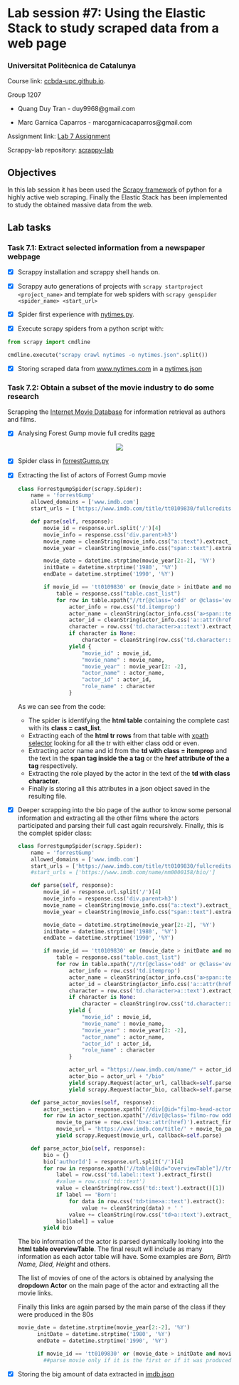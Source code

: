 # Lab session #7: Using the Elastic Stack to study scraped data from a web page

### Universitat Politècnica de Catalunya

Course link: [ccbda-upc.github.io](https://ccbda-upc.github.io/).

Group 1207

-   Quang Duy Tran - duy9968\@gmail.com

-   Marc Garnica Caparros - marcgarnicacaparros\@gmail.com

Assignment link: [Lab 7 Assignment](https://github.com/CCBDA-UPC/Assignments-2018/blob/master/Lab07.md)

Scrappy-lab repository: [scrappy-lab](https://github.com/marcgarnica13/scrapy-lab)

## Objectives

In this lab session it has been used the [Scrapy framework](https://scrapy.org/) of python for a highly active web scraping. Finally the Elastic Stack has been implemented to study the obtained massive data from the web.

## Lab tasks

### Task 7.1: Extract selected information from a newspaper webpage

- [x] Scrappy installation and scrappy shell hands on.

- [x] Scrappy auto generations of projects with ```scrapy startproject <project_name>``` and template for web spiders with ```scrapy genspider <spider_name> <start_url>```

- [x] Spider first experience with [nytimes.py](https://github.com/marcgarnica13/scrapy-lab/blob/master/nytscraper/spiders/nytimes.py).

- [x] Execute scrapy spiders from a python script with:

```python
from scrapy import cmdline

cmdline.execute("scrapy crawl nytimes -o nytimes.json".split())
```

- [x] Storing scraped data from www.nytimes.com in a [nytimes.json](./scrapy_data/nytimes.json)

### Task 7.2: Obtain a subset of the movie industry to do some research

Scrapping the [Internet Movie Database](https://www.imdb.com/) for information retrieval as authors and films.

- [x] Analysing Forest Gump movie full credits [page](https://www.imdb.com/title/tt0109830/fullcredits/)

<p align="center"><img src="./img/fg.jpg"></p>

- [x] Spider class in [forrestGump.py](https://github.com/marcgarnica13/scrapy-lab/blob/master/nytscraper/spiders/forrestGump.py)

- [x] Extracting the list of actors of Forrest Gump movie

  ```python
  class ForrestgumpSpider(scrapy.Spider):
      name = 'forrestGump'
      allowed_domains = ['www.imdb.com']
      start_urls = ['https://www.imdb.com/title/tt0109830/fullcredits//']

      def parse(self, response):
          movie_id = response.url.split('/')[4]
          movie_info = response.css('div.parent>h3')
          movie_name = cleanString(movie_info.css("a::text").extract_first())
          movie_year = cleanString(movie_info.css("span::text").extract_first())

          movie_date = datetime.strptime(movie_year[2:-2], '%Y')
          initDate = datetime.strptime('1980', '%Y')
          endDate = datetime.strptime('1990', '%Y')

          if movie_id == 'tt0109830' or (movie_date > initDate and movie_date < endDate):
              table = response.css("table.cast_list")
              for row in table.xpath("//tr[@class='odd' or @class='even']"):
                  actor_info = row.css('td.itemprop')
                  actor_name = cleanString(actor_info.css('a>span::text').extract_first())
                  actor_id = cleanString(actor_info.css('a::attr(href)').extract_first().split('/')[2])
                  character = row.css('td.character>a::text').extract_first()
                  if character is None:
                      character = cleanString(row.css('td.character::text').extract_first())
                  yield {
                      "movie_id" : movie_id,
                      "movie_name" : movie_name,
                      "movie_year" : movie_year[2: -2],
                      "actor_name" : actor_name,
                      "actor_id" : actor_id,
                      "role_name" : character
                  }
  ```

  As we can see from the code:
  - The spider is identifying the **html table** containing the complete cast with its **class = cast_list**.
  - Extracting each of the **html tr rows** from that table with [xpath selector](https://doc.scrapy.org/en/0.12/topics/selectors.html) looking for all the tr with either class odd or even.
  - Extracting actor name and id from the **td with class = itemprop** and the text in the **span tag inside the a tag** or the **href attribute of the a tag** respectively.
  - Extracting the role played by the actor in the text of the **td with class character**.
  - Finally is storing all this attributes in a json object saved in the resulting file.

- [x] Deeper scrapping into the bio page of the author to know some personal information and extracting all the other films where the actors participated and parsing their full cast again recursively. Finally, this is the complet spider class:

  ```python
  class ForrestgumpSpider(scrapy.Spider):
      name = 'forrestGump'
      allowed_domains = ['www.imdb.com']
      start_urls = ['https://www.imdb.com/title/tt0109830/fullcredits//']
      #start_urls = ['https://www.imdb.com/name/nm0000158/bio/']

      def parse(self, response):
          movie_id = response.url.split('/')[4]
          movie_info = response.css('div.parent>h3')
          movie_name = cleanString(movie_info.css("a::text").extract_first())
          movie_year = cleanString(movie_info.css("span::text").extract_first())

          movie_date = datetime.strptime(movie_year[2:-2], '%Y')
          initDate = datetime.strptime('1980', '%Y')
          endDate = datetime.strptime('1990', '%Y')

          if movie_id == 'tt0109830' or (movie_date > initDate and movie_date < endDate):
              table = response.css("table.cast_list")
              for row in table.xpath("//tr[@class='odd' or @class='even']"):
                  actor_info = row.css('td.itemprop')
                  actor_name = cleanString(actor_info.css('a>span::text').extract_first())
                  actor_id = cleanString(actor_info.css('a::attr(href)').extract_first().split('/')[2])
                  character = row.css('td.character>a::text').extract_first()
                  if character is None:
                      character = cleanString(row.css('td.character::text').extract_first())
                  yield {
                      "movie_id" : movie_id,
                      "movie_name" : movie_name,
                      "movie_year" : movie_year[2: -2],
                      "actor_name" : actor_name,
                      "actor_id" : actor_id,
                      "role_name" : character
                  }

                  actor_url = "https://www.imdb.com/name/" + actor_id
                  actor_bio = actor_url + "/bio"
                  yield scrapy.Request(actor_url, callback=self.parse_actor_movies)
                  yield scrapy.Request(actor_bio, callback=self.parse_actor_bio)

      def parse_actor_movies(self, response):
          actor_section = response.xpath('//div[@id="filmo-head-actor"]/following-sibling::div[1]')
          for row in actor_section.xpath("//div[@class='filmo-row odd' or @class='filmo-row even']"):
              movie_to_parse = row.css('b>a::attr(href)').extract_first().split('/')[2]
              movie_url = 'https://www.imdb.com/title/' + movie_to_parse + '/fullcredits'
              yield scrapy.Request(movie_url, callback=self.parse)

      def parse_actor_bio(self, response):
          bio = {}
          bio['authorId'] = response.url.split('/')[4]
          for row in response.xpath('//table[@id="overviewTable"]//tr'):
              label = row.css('td.label::text').extract_first()
              #value = row.css('td::text')
              value = cleanString(row.css('td::text').extract()[1])
              if label == 'Born':
                  for data in row.css('td>time>a::text').extract():
                      value += cleanString(data) + ' '
                  value += cleanString(row.css('td>a::text').extract_first())
              bio[label] = value
          yield bio
  ```

  The bio information of the actor is parsed dynamically looking into the **html table overviewTable**. The final result will include as many information as each actor table will have. Some examples are *Born, Birth Name, Died, Height* and others.

  The list of movies of one of the actors is obtained by analysing the **dropdown Actor** on the main page of the actor and extracting all the movie links.

  Finally this links are again parsed by the main parse of the class if they were produced in the 80s

    ```python
    movie_date = datetime.strptime(movie_year[2:-2], '%Y')
          initDate = datetime.strptime('1980', '%Y')
          endDate = datetime.strptime('1990', '%Y')

          if movie_id == 'tt0109830' or (movie_date > initDate and movie_date < endDate):
            ##parse movie only if it is the first or if it was produced in the 80s
    ```

 - [x] Storing the big amount of data extracted in [imdb.json](./scrapy_data/imdb.json)

